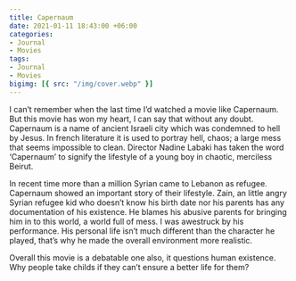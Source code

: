 ```yaml
---
title: Capernaum
date: 2021-01-11 18:43:00 +06:00
categories:
- Journal
- Movies
tags:
- Journal
- Movies
bigimg: [{ src: "/img/cover.webp" }]
---
```


I can’t remember when the last time I’d watched a movie like Capernaum. But this movie has won my heart, I can say that without any doubt. Capernaum is a name of ancient Israeli city which was condemned to hell by Jesus. In french literature it is used to portray hell, chaos; a large mess that seems impossible to clean. Director Nadine Labaki has taken the word ‘Capernaum’ to signify the lifestyle of a young boy in chaotic, merciless Beirut.

In recent time more than a million Syrian came to Lebanon as refugee. Capernaum showed an important story of their lifestyle. Zain, an little angry Syrian refugee kid who doesn’t know his birth date nor his parents has any documentation of his existence. He blames his abusive parents for bringing him in to this world, a world full of mess. I was awestruck by his performance. His personal life isn’t much different than the character he played, that’s why he made the overall environment more realistic.

Overall this movie is a debatable one also, it questions human existence. Why people take childs if they can’t ensure a better life for them?
